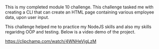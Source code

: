 This is my completed module 10 challenge. This challenge tasked me with creating a CLI that can create an HTML page containing various employee data, upon user input.

This challenge helped me to practice my NodeJS skills and also my skills regaridng OOP and testing. Below is a video demo of the project.

https://clipchamp.com/watch/4WNHeVjgLzM
